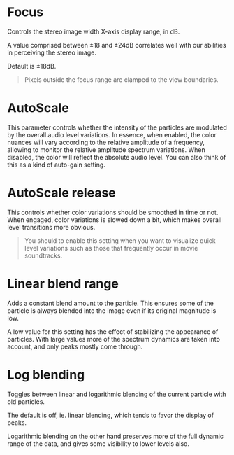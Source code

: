 # Focus

<link type="document" target="Controls">Controls</link>
the stereo image width X-axis display range, in dB.

A value comprised between ±18 and ±24dB correlates well with our abilities in perceiving the stereo
image.

Default is ±18dB.

>Pixels outside the focus range are clamped to the view boundaries.

# AutoScale
This parameter controls whether the intensity of the particles are modulated by the overall audio
level variations. In essence, when enabled, the color nuances will vary according to the relative
amplitude of a frequency, allowing to monitor the relative amplitude spectrum variations. When
disabled, the color will reflect the absolute audio level. You can also think of this as a kind of
auto-gain setting.

# AutoScale release
This controls whether color variations should be smoothed in time or not. When engaged, color
variations is slowed down a bit, which makes overall level transitions more obvious.

>You should to enable this setting when you want to visualize quick level
variations such as those that frequently occur in movie soundtracks.

# Linear blend range
Adds a constant blend amount to the particle. This ensures some of the particle is always blended
into the image even if its original magnitude is low.

A low value for this setting has the effect of stabilizing the appearance of particles. With large
values more of the spectrum dynamics are taken into account, and only peaks mostly come through.

# Log blending
Toggles between linear and logarithmic blending of the current particle with old particles.

The default is off, ie. linear blending, which tends to favor the display of peaks.

Logarithmic blending on the other hand preserves more of the full dynamic range of the data, and
gives some visibility to lower levels also.
